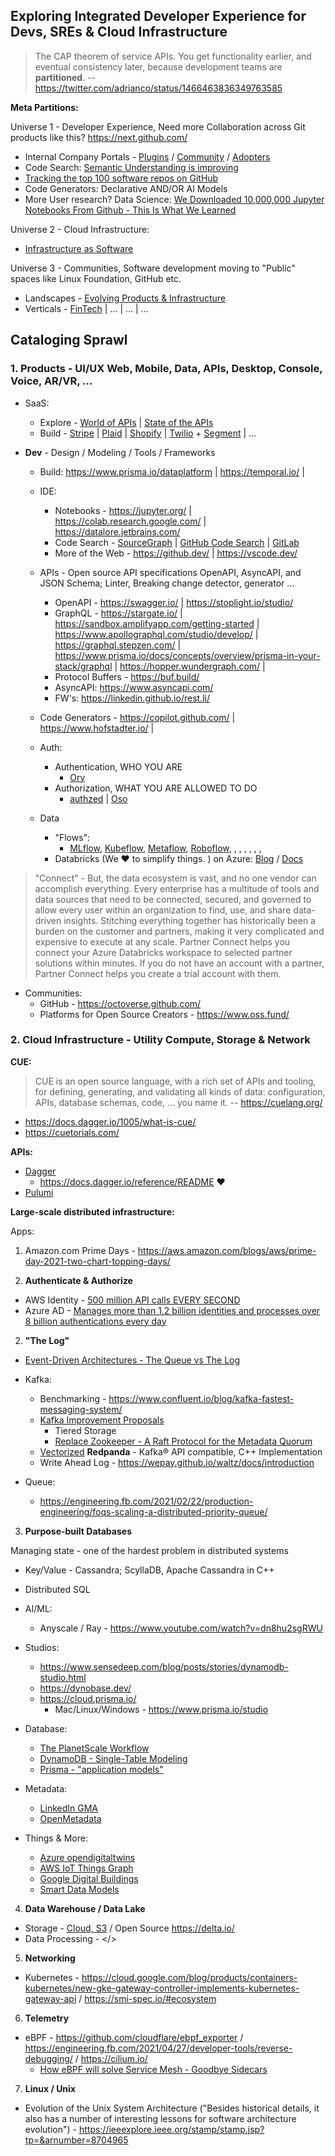 ## Exploring Integrated Developer Experience for Devs, SREs & Cloud Infrastructure

> The CAP theorem of service APIs. You get functionality earlier, and eventual consistency later, because development teams are **partitioned**. -- https://twitter.com/adrianco/status/1466463836349763585

**Meta Partitions:**

Universe 1 - Developer Experience, Need more Collaboration across Git products like this? https://next.github.com/
- Internal Company Portals - [Plugins](https://backstage.io/plugins) / [Community](https://github.com/backstage/community) / [Adopters](https://github.com/backstage/backstage/blob/master/ADOPTERS.md)
- Code Search: [Semantic Understanding is improving](https://github.blog/2021-12-09-introducing-stack-graphs/)
- [Tracking the top 100 software repos on GitHub](https://ght.creativemaybeno.dev/)
- Code Generators: Declarative AND/OR AI Models 
- More User research? Data Science: [We Downloaded 10,000,000 Jupyter Notebooks From Github - This Is What We Learned](https://blog.jetbrains.com/datalore/2020/12/17/we-downloaded-10-000-000-jupyter-notebooks-from-github-this-is-what-we-learned/)
    
Universe 2 - Cloud Infrastructure: 
- [Infrastructure as Software](https://www.reddit.com/r/kubernetes/comments/nz9fxd/infrastructure_as_software_vs_infrastructure_as/)
    
Universe 3 - Communities, Software development moving to "Public" spaces like Linux Foundation, GitHub etc. 
  - Landscapes - [Evolving Products & Infrastructure](https://landscapes.dev/)
  - Verticals - [FinTech](https://developer.gs.com/discover/home) | ... | ... | ...

## Cataloging Sprawl 
 
### 1. Products - UI/UX Web, Mobile, Data, APIs, Desktop, Console, Voice, AR/VR, ...

- SaaS:
  - Explore - [World of APIs](https://www.postman.com/explore) | [State of the APIs](https://www.postman.com/state-of-api/)
  - Build - [Stripe](https://stripe.com/docs) | [Plaid](https://plaid.com/docs/) | [Shopify](https://shopify.dev/api) | [Twilio](https://www.twilio.com/docs) + [Segment](https://segment.com/docs/) | ...
  
- **Dev** - Design / Modeling / Tools / Frameworks
  
  - Build: https://www.prisma.io/dataplatform | https://temporal.io/ |
  
  - IDE:
    - Notebooks - https://jupyter.org/ | https://colab.research.google.com/ | https://datalore.jetbrains.com/
    - Code Search - [SourceGraph](https://sourcegraph.com/) | [GitHub Code Search](https://github.blog/2021-12-08-improving-github-code-search/) | [GitLab](https://docs.gitlab.com/ee/integration/)
    - More of the Web - https://github.dev/ | https://vscode.dev/ 
 
  - APIs - Open source API specifications OpenAPI, AsyncAPI, and JSON Schema; Linter, Breaking change detector, generator ...
    - OpenAPI -  https://swagger.io/ | https://stoplight.io/studio/
    - GraphQL -  https://stargate.io/ | https://sandbox.amplifyapp.com/getting-started | https://www.apollographql.com/studio/develop/ | https://graphql.stepzen.com/ | https://www.prisma.io/docs/concepts/overview/prisma-in-your-stack/graphql | https://hopper.wundergraph.com/ |
    - Protocol Buffers - https://buf.build/
    - AsyncAPI: https://www.asyncapi.com/
    - FW's: https://linkedin.github.io/rest.li/
  
  - Code Generators - https://copilot.github.com/ | https://www.hofstadter.io/ | 
  
  - Auth:
     - Authentication, WHO YOU ARE
       - [Ory](https://medium.com/@oryteam?p=c27702055a31)
     - Authorization, WHAT YOU ARE ALLOWED TO DO 
       - [authzed](https://play.authzed.com/) | [Oso](https://www.osohq.com/what-is-oso)

  - Data
    - "Flows":
       - [MLflow](https://mlflow.org/), [Kubeflow](https://www.kubeflow.org/), [Metaflow](https://metaflow.org/), [Roboflow](https://roboflow.com/), [](), [](), [](), [](), [](), [](), []()
    - Databricks (We ❤️  to simplify things. ) on Azure: [Blog](https://databricks.com/blog/2021/11/18/now-generally-available-introducing-databricks-partner-connect-to-discover-and-connect-popular-data-and-ai-tools-to-the-lakehouse.html) / [Docs](https://docs.microsoft.com/en-us/azure/databricks/integrations/partners#partner-connect)
> "Connect" - But, the data ecosystem is vast, and no one vendor can accomplish everything. Every enterprise has a multitude of tools and data sources that need to be connected, secured, and governed to allow every user within an organization to find, use, and share data-driven insights. Stitching everything together has historically been a burden on the customer and partners, making it very complicated and expensive to execute at any scale. Partner Connect helps you connect your Azure Databricks workspace to selected partner solutions within minutes. If you do not have an account with a partner, Partner Connect helps you create a trial account with them. 
    
- Communities:
  - GitHub - https://octoverse.github.com/
  - Platforms for Open Source Creators - https://www.oss.fund/

### 2. Cloud Infrastructure - Utility Compute, Storage & Network

**CUE:**
> CUE is an open source language, with a rich set of APIs and tooling, for defining, generating, and validating all kinds of data: configuration, APIs, database schemas, code, … you name it. -- https://cuelang.org/
* https://docs.dagger.io/1005/what-is-cue/
* https://cuetorials.com/

**APIs:**
* [Dagger](https://dagger.io/)
  * https://docs.dagger.io/reference/README :heart: 
* [Pulumi](https://www.pulumi.com/registry/) 

**Large-scale distributed infrastructure:**

Apps:
1. Amazon.com Prime Days - https://aws.amazon.com/blogs/aws/prime-day-2021-two-chart-topping-days/
 
1. **Authenticate & Authorize**

* AWS Identity - [500 million API calls EVERY SECOND](https://aws.amazon.com/blogs/aws/happy-10th-birthday-aws-identity-and-access-management/)
* Azure AD - [Manages more than 1.2 billion identities and processes over 8 billion authentications every day](https://azure.microsoft.com/en-us/services/active-directory/)

2. **"The Log"**

* [Event-Driven Architectures - The Queue vs The Log](https://jack-vanlightly.com/blog/2018/5/20/event-driven-architectures-the-queue-vs-the-log)

* Kafka:
  * Benchmarking - https://www.confluent.io/blog/kafka-fastest-messaging-system/
  * [Kafka Improvement Proposals](https://cwiki.apache.org/confluence/display/KAFKA/Kafka+Improvement+Proposals)
    * Tiered Storage
    * [Replace Zookeeper - A Raft Protocol for the Metadata Quorum](https://cwiki.apache.org/confluence/display/KAFKA/KIP-595%3A+A+Raft+Protocol+for+the+Metadata+Quorum)
  * [Vectorized](https://vectorized.io/) **Redpanda** - Kafka® API compatible, C++ Implementation
  * Write Ahead Log - https://wepay.github.io/waltz/docs/introduction
* Queue:
  * https://engineering.fb.com/2021/02/22/production-engineering/foqs-scaling-a-distributed-priority-queue/

3. **Purpose-built Databases**

Managing state - one of the hardest problem in distributed systems
* Key/Value - Cassandra; ScyllaDB, Apache Cassandra in C++
* Distributed SQL 
 
 * AI/ML:
    * Anyscale / Ray - https://www.youtube.com/watch?v=dn8hu2sgRWU
 
 * Studios: 
    * https://www.sensedeep.com/blog/posts/stories/dynamodb-studio.html
    * https://dynobase.dev/
    * https://cloud.prisma.io/
      * Mac/Linux/Windows - https://www.prisma.io/studio

* Database:
  * [The PlanetScale Workflow](https://docs.planetscale.com/concepts/planetscale-workflow)
  * [DynamoDB - Single-Table Modeling](https://amazondynamodbofficehrs.splashthat.com/)
  * [Prisma - "application models"](https://www.prisma.io/docs/concepts/overview/what-is-prisma/data-modeling)
  

* Metadata: 
  * [LinkedIn GMA](https://github.com/linkedin/datahub-gma/blob/master/docs/how/metadata-modelling.md)
  * [OpenMetadata](https://docs.open-metadata.org/openmetadata/schemas)

* Things & More:
  * [Azure opendigitaltwins](https://github.com/Azure/opendigitaltwins-building)
  * [AWS IoT Things Graph](https://docs.aws.amazon.com/thingsgraph/latest/ug/iot-tg-whatis.html)
  * [Google Digital Buildings](https://google.github.io/digitalbuildings/)
  * [Smart Data Models](https://smartdatamodels.org/)

4. **Data Warehouse / Data Lake**

* Storage - [Cloud, S3](https://www.allthingsdistributed.com/2021/03/happy-15th-birthday-amazon-s3.html) / Open Source https://delta.io/
* Data Processing - </>

5. **Networking**

* Kubernetes - https://cloud.google.com/blog/products/containers-kubernetes/new-gke-gateway-controller-implements-kubernetes-gateway-api / https://smi-spec.io/#ecosystem

6. **Telemetry**
* eBPF - https://github.com/cloudflare/ebpf_exporter / https://engineering.fb.com/2021/04/27/developer-tools/reverse-debugging/ / https://cilium.io/
  * [How eBPF will solve Service Mesh - Goodbye Sidecars](https://isovalent.com/blog/post/2021-12-08-ebpf-servicemesh)

7. **Linux / Unix**
* Evolution of the Unix System Architecture ("Besides historical details, it also has a number of interesting lessons for software architecture evolution") - https://ieeexplore.ieee.org/stamp/stamp.jsp?tp=&arnumber=8704965
 
